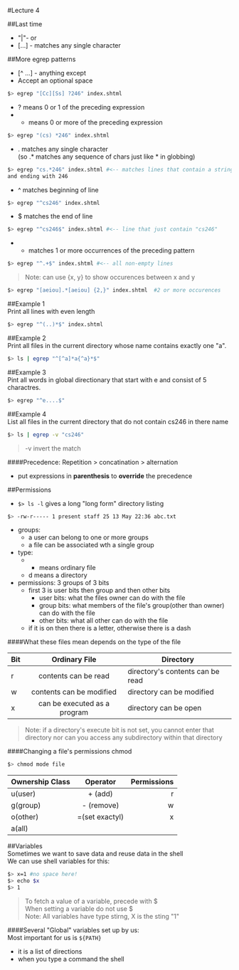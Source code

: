 #Lecture 4  

##Last time
- "|"- or
- [...] - matches any single character  
  
##More egrep patterns  
- [^ ...] - anything except  
- Accept an optional space
```bash
$> egrep "[Cc][Ss] ?246" index.shtml
```

- ? means 0 or 1 of the preceding expression
- * means 0 or more of the preceding expression
```bash
$> egrep "(cs) *246" index.shtml
```

- . matches any single character  
(so .* matches any sequence of chars just like * in globbing)  
```bash
$> egrep "cs.*246" index.shtml #<-- matches lines that contain a string starting with CS  
and ending with 246
```

- ^ matches beginning of line 
```bash
$> egrep "^cs246" index.shtml
```

- $ matches the end of line
```bash
$> egrep "^cs246$" index.shtml #<-- line that just contain "cs246"
```

- + matches 1 or more occurrences of the preceding pattern  
```bash
$> egrep "^.+$" index.shtml #<-- all non-empty lines
```
>Note: can use {x, y} to show occurences between x and y
```bash
$> egrep "[aeiou].*[aeiou] {2,}" index.shtml  #2 or more occurences
```
  
##Example 1  
Print all lines with even length
```bash
$> egrep "^(..)*$" index.shtml
```

##Example 2  
Print all files in the current directory whose name contains exactly one "a".  
```bash
$> ls | egrep "^[^a]*a{^a}*$"
```

##Example 3  
Pint all words in global directionary that start with e and consist of 5 charactres.  
```bash
$> egrep "^e....$"
```
  
##Example 4  
  List all files in the current directory that do not contain cs246 in there name  
```bash
$> ls | egrep -v "cs246"
```
> -v invert the match  

####Precedence: Repetition > concatination > alternation  
- put expressions in **parenthesis** to **override** the precedence  
  
##Permissions  
- `$> ls -l` gives a long "long form" directory listing

```bash
$> -rw-r----- 1 present staff 25 13 May 22:36 abc.txt
```
- groups:  
	- a user can belong to one or more groups
	- a file can be associated wth a single group  
- type:
	- - means ordinary file
	- d means a directory  
- permissions: 3 groups of 3 bits
	- first 3 is user bits then  group and then other bits
		- user bits: what the files owner can do with the file
		- group bits: what members of the file's group(other than owner) can do
		with the file
		- other bits: what all other can do with the file
	- if it is on then there is a letter, otherwise there is a dash  

####What these files mean depends on the type of the file

|Bit	|Ordinary File	|Directory	|
|-------|:-------------:| ----------|
|r		|contents can be read|directory's contents can be read|
|w		|contents can be modified|directory can be modified|
|x		|can be executed as a program|directory can be open|

>Note: if a directory's execute bit is not set, you cannot enter that directory nor can you
>access any subdirectory within that directory

####Changing a file's permissions chmod  
```bash
$> chmod mode file
```

|Ownership Class	|Operator	|Permissions|
|-------------------|:---------:|----------:|
|u(user)			|+ (add)	|r			|
|g(group)			|- (remove)	|w			|
|o(other)			|=(set exactyl)|x		|
|a(all)				|			|			|


##Variables  
Sometimes we want to save data and reuse data in the shell  
We can use shell variables for this:
```bash
$> x=1 #no space here!
$> echo $x
$> 1
```
> To fetch a value of a variable, precede with $  
>When setting a variable do not use $  
>Note: All variables have type stirng, X is the sting "1"  

####Several "Global" variables set up by us:  
Most important for us is `${PATH}`
- it is a list of directions 
- when you type a command the shell 


